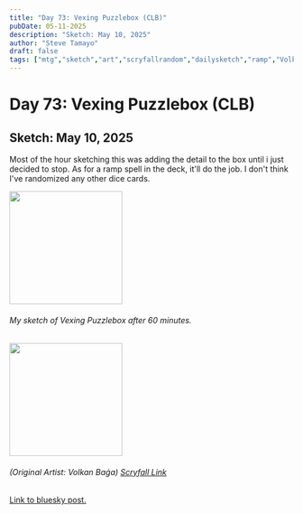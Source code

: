```yaml
---
title: "Day 73: Vexing Puzzlebox (CLB)"
pubDate: 05-11-2025
description: "Sketch: May 10, 2025"
author: "Steve Tamayo"
draft: false
tags: ["mtg","sketch","art","scryfallrandom","dailysketch","ramp","Volkan Baǵa"]
---
```

# Day 73: Vexing Puzzlebox (CLB)
## Sketch: May 10, 2025


Most of the hour sketching this was adding the detail to the box until i just decided to stop. As for a ramp spell in the deck, it'll do the job. I don't think I've randomized any other dice cards.


<img src="https://cdn.bsky.app/img/feed_fullsize/plain/did:plc:vlb3baqyfxfheceuqyubujfl/bafkreigsxcoogkq3l3d5bdtibszxmxzmk7rmgmb3e23cgis6macfin4az4@jpeg" height="200">


###### My sketch of Vexing Puzzlebox after 60 minutes.
<img src="https://cards.scryfall.io/large/front/c/4/c477fb1a-5aac-4722-80d8-7570a8b09e44.jpg?1674138094" height="200">


###### (Original Artist: Volkan Baǵa) [Scryfall Link](https://scryfall.com/card/clb/343/vexing-puzzlebox)


[Link to bluesky post.](https://bsky.app/profile/sorocoroto.bsky.social/post/3lowr4o6mls2b)